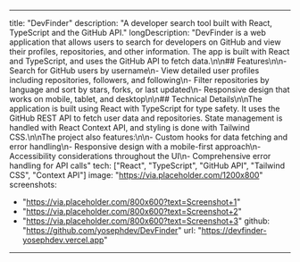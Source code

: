 
---
title: "DevFinder"
description: "A developer search tool built with React, TypeScript and the GitHub API."
longDescription: "DevFinder is a web application that allows users to search for developers on GitHub and view their profiles, repositories, and other information. The app is built with React and TypeScript, and uses the GitHub API to fetch data.\n\n## Features\n\n- Search for GitHub users by username\n- View detailed user profiles including repositories, followers, and following\n- Filter repositories by language and sort by stars, forks, or last updated\n- Responsive design that works on mobile, tablet, and desktop\n\n## Technical Details\n\nThe application is built using React with TypeScript for type safety. It uses the GitHub REST API to fetch user data and repositories. State management is handled with React Context API, and styling is done with Tailwind CSS.\n\nThe project also features:\n\n- Custom hooks for data fetching and error handling\n- Responsive design with a mobile-first approach\n- Accessibility considerations throughout the UI\n- Comprehensive error handling for API calls"
tech: ["React", "TypeScript", "GitHub API", "Tailwind CSS", "Context API"]
image: "https://via.placeholder.com/1200x800"
screenshots: 
  - "https://via.placeholder.com/800x600?text=Screenshot+1"
  - "https://via.placeholder.com/800x600?text=Screenshot+2"
  - "https://via.placeholder.com/800x600?text=Screenshot+3"
github: "https://github.com/yosephdev/DevFinder"
url: "https://devfinder-yosephdev.vercel.app"
---
